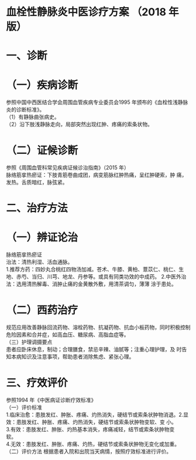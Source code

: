 # 血栓性静脉炎中医诊疗方案 （2018 年版）  
# 一、诊断  
# （一）疾病诊断  
参照中国中西医结合学会周围血管疾病专业委员会1995 年颁布的《血栓性浅静脉炎的诊断标准》。  
（1）有静脉曲张病史。  
（2）沿下肢浅静脉走向，局部突然出现红肿、疼痛的索条状物。  
# （二）证候诊断  
参照《周围血管科常见疾病证候诊治指南》（2015 年）  
脉络筋挛热瘀证：下肢青筋卷曲成团，病变筋脉红肿热痛，呈红肿硬索，肿 痛，发热。舌质暗红，脉弦紧。  
# 二、治疗方法  
# （一）辨证论治  
脉络筋挛热瘀证  
治法：清热利湿、活血通脉。  
1.推荐方药：四妙丸合桃红四物汤加减。苍术、牛膝、黄柏、薏苡仁、桃仁、生地、赤芍、当归、川芎、地龙、丹参等。或具有同类功效的中成药。 2.中医外治法：选用清热解毒、消肿止痛的金黄散外敷，用清茶调匀，薄薄 涂于患处。  
# （二）西药治疗  
规范应用改善静脉回流药物、溶栓药物、抗凝药物、抗血小板药物，同时积极控制危险因素和合并症，如高血压、糖尿病、高脂血症等。  
（三）护理调摄要点  
患者应卧床休息，制动；合理膳食，禁忌辛辣、油腻等；注重心理护理，及 时告知本病知识及注意事项，帮助患者消除焦虑、紧张心理。  
# 三、疗效评价  
参照1994 年《中医病证诊断疗效标准》  
（一）评价标准  
1.临床治愈：患肢发红、肿胀、疼痛、灼热消失，硬结节或索条状肿物消退。2.显效：患肢发红、肿胀、疼痛、灼热消失，硬结节或索条状肿物变软、变 小。  
3.有效：患肢发红、肿胀、灼热基本消失，疼痛减轻，结节或索条状肿物变  
软。  
4.无效：患肢发红、肿胀、疼痛、灼热，硬结节或索条状肿物无变化或加重。 （二）评价方法  根据患者入院和出院当天病情，按照疗效标准进行评价。  

